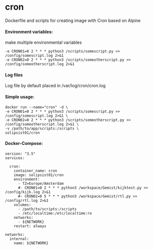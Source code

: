# cron

Dockerfile and scripts for creating image with Cron based on Alpine  

#### Environment variables:
make multiple environmental variables

```
-e CRON01=0 2 * * * python3 /scripts/somescript.py >> /config/somescript.log 2>&1
-e CRON02=0 2 * * * python3 /scripts/someotherscript.py >> /config/someotherscript.log 2>&1
```
#### Log files
Log file by default placed in /var/log/cron/cron.log 

#### Simple usage:
```
docker run --name="cron" -d \
-e CRON01=0 2 * * * python3 /scripts/somescript.py >> /config/somescript.log 2>&1 \
-e CRON02=0 2 * * * python3 /scripts/someotherscript.py >> /config/someotherscript.log 2>&1 \
-v /path/to/app/scripts:/scripts \
solipsist01/cron
```

#### Docker-Compose:
```
version: "3.5"
services:
  
  cron:
    container_name: cron
    image: solipsist01/cron
    environment:
      - TZ=Europe/Amsterdam
      #- CRON01=0 2 * * * python3 /workspace/Gemist/kijktest.py >> /config/kijk.log 2>&1
      #- CRON02=0 5 * * * python3 /workspace/Gemist/rtl.py >> /config/rtl.log 2>&1
    volumes:
      - /path/to/scripts:/scripts
      - /etc/localtime:/etc/localtime:ro
    networks:
      - ${NETWORK}
    restart: always

networks: 
  internal:
    name: ${NETWORK}
```